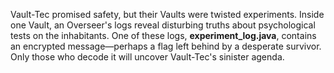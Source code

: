 Vault-Tec promised safety, but their Vaults were twisted experiments. Inside one Vault, an Overseer's logs reveal disturbing truths about psychological tests on the inhabitants. One of these logs, **experiment_log.java**, contains an encrypted message—perhaps a flag left behind by a desperate survivor. Only those who decode it will uncover Vault-Tec's sinister agenda.